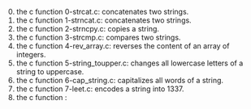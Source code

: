 0. the c function 0-strcat.c: concatenates two strings.
1. the c function 1-strncat.c:  concatenates two strings.
2. the c function 2-strncpy.c: copies a string.
3. the c function 3-strcmp.c: compares two strings.
4. the c function 4-rev_array.c: reverses the content of an array of integers.
5. the c function 5-string_toupper.c: changes all lowercase letters of a string to uppercase.
6. the c function 6-cap_string.c: capitalizes all words of a string.
7. the c function 7-leet.c: encodes a string into 1337.
8. the c function :